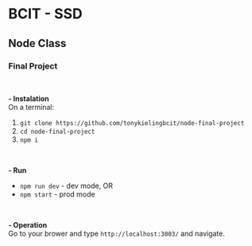 # BCIT - SSD
## Node Class
### Final Project  
<br />  

**- Instalation**  
On a terminal:
1. `git clone https://github.com/tonykielingbcit/node-final-project`
2. `cd node-final-project`
3. `npm i`  
<br />  

**- Run**
- `npm run dev` - dev mode, OR
- `npm start` - prod mode  
<br />  

**- Operation**  
Go to your brower and type `http://localhost:3003/` and navigate.